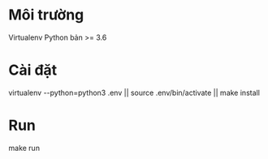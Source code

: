 # Môi trường
Virtualenv
Python bản >= 3.6

# Cài đặt
virtualenv --python=python3 .env ||
source .env/bin/activate ||
make install

# Run
make run
